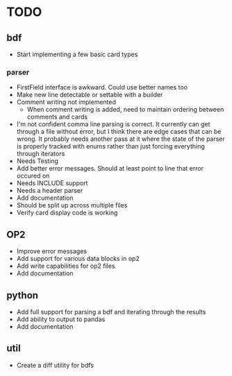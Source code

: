 # TODO

## bdf

- Start implementing a few basic card types

### parser

- FirstField interface is awkward. Could use better names too
- Make new line detectable or settable with a builder
- Comment writing not implemented
  - When comment writing is added, need to maintain ordering between comments
    and cards
- I'm not confident comma line parsing is correct. It currently can get through
  a file without error, but I think there are edge cases that can be wrong. It
  probably needs another pass at it where the state of the parser is properly
  tracked with enums rather than just forcing everything through iterators
- Needs Testing
- Add better error messages. Should at least point to line that error occured on
- Needs INCLUDE support
- Needs a header parser
- Add documentation
- Should be split up across multiple files
- Verify card display code is working

## OP2

- Improve error messages
- Add support for various data blocks in op2
- Add write capabilities for op2 files
- Add documentation

## python

- Add full support for parsing a bdf and iterating through the results
- Add ability to output to pandas
- Add documentation

## util

- Create a diff utility for bdfs
